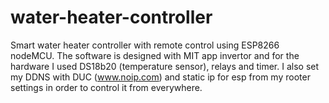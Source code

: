 # water-heater-controller
Smart water heater controller with remote control using ESP8266 nodeMCU. The software is designed with MIT app invertor and for the hardware I used DS18b20 (temperature sensor), relays and timer. I also set my DDNS with DUC (www.noip.com) and static ip for esp from my rooter settings in order to control it from everywhere.
